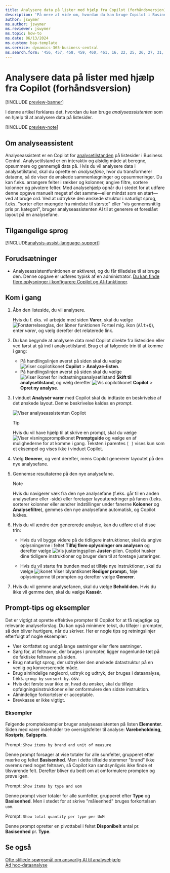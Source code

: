 ```yaml
---
title: Analysere data på lister med hjælp fra Copilot (forhåndsversion)
description: 'Få mere at vide om, hvordan du kan bruge Copilot i Business Central til at analysere data.'
author: jswymer
ms.author: jswymer
ms.reviewer: jswymer
ms.topic: how-to
ms.date: 06/13/2024
ms.custom: bap-template
ms.service: dynamics-365-business-central
ms.search.form: '456, 457, 458, 459, 460, 461, 16, 22, 25, 26, 27, 31, 143, 144, 9300, 9301, 9303, 9304, 9305, 9306, 9307, 9309, 9310, 9311'
---
```

# <a name="analyze-data-in-lists-with-help-from-copilot-preview"></a>Analysere data på lister med hjælp fra Copilot (forhåndsversion)

[!INCLUDE [preview-banner](~/../shared-content/shared/preview-includes/preview-banner.md)]

I denne artikel forklares det, hvordan du kan bruge *analyseassistenten* som en hjælp til at analysere data på listesider.

[!INCLUDE [preview-note](~/../shared-content/shared/preview-includes/production-ready-preview-dynamics365.md)]

## <a name="about-analysis-assist"></a>Om analyseassistent

Analyseassistent er en Copilot for [analysetilstanden](analysis-mode.md) på listesider i Business Central. Analysetilstand er en interaktiv og alsidig måde at beregne, opsummere og gennemgå data på. Hvis du vil analysere data i analysetilstand, skal du oprette en *analysefane*, hvor du transformerer dataene, så de viser de ønskede sammenlægninger og opsummeringer. Du kan f.eks. arrangere felter i rækker og kolonner, angive filtre, sortere kolonner og pivotere felter. Med analysehjælp opnår du i stedet for at udføre denne opgave manuelt meget af det samme&mdash;eller mindst som en start&mdash;ved at bruge ord. Ved at udtrykke den ønskede struktur i naturligt sprog, f.eks. "sorter efter mængde fra mindste til største" eller "vis gennemsnitlig pris pr. kategori", bruger analyseassistenten AI til at generere et foreslået layout på en analysefane.

## <a name="available-languages"></a>Tilgængelige sprog

[!INCLUDE[analysis-assist-language-support](includes/analysis-assist-language-support.md)]

## <a name="prerequisites"></a>Forudsætninger

- Analyseassistentfunktionen er aktiveret, og du får tilladelse til at bruge den. Denne opgave er udføres typisk af en administrator. [Du kan finde flere oplysninger i konfigurere Copilot og AI-funktioner](enable-ai.md).
<!-- - The display language in Business Central is set to one the following English locales: en-AU, en-CA, en-GB, en-IE, en-IN, en-NZ, en-PH, en-SG, en-US, en-ZA. [Learn how to change the language](ui-change-basic-settings.md#language)-->
<!-- - Your Business Central environment is in any country/region except Canada (this feature isn't yet available in Canada).-->

## <a name="get-started"></a>Kom i gang

1. Åbn den listeside, du vil analysere.

   Hvis du f. eks. vil arbejde med siden **Varer**, skal du vælge ![Forstørrelsesglas, der åbner funktionen Fortæl mig](media/ui-search/search_small.png). ikon (<kbd>Alt</kbd>+<kbd>Q</kbd>), enter *varer*, og vælg derefter det relaterede link.

1. Du kan begynde at analysere data med Copilot direkte fra listesiden eller ved først at gå ind i analysetilstand. Brug et af følgende trin til at komme i gang:

    - På handlingslinjen øverst på siden skal du vælge ![Viser copilotikonet](media/copilot-icon.png) **Copilot** > **Analyze-listen**.
    - På handlingslinjen øverst på siden skal du vælge ![Viser ikonet for indtastningsanalysetilstand](media/analysis-mode-icon.png) **Skift til analysetilstand**, og vælg derefter ![Vis copilotikonet](media/copilot-icon.png) **Copilot** > **Opret ny analyse**.

1. I vinduet **Analysér varer** med Copilot skal du indtaste en beskrivelse af det ønskede layout. Denne beskrivelse kaldes en *prompt*.

    ![Viser analyseassistenten Copilot](media/analysis-assist.png)

    > [!TIP]
    > Hvis du vil have hjælp til at skrive en prompt, skal du vælge ![Viser visningspromptikonet](media/prompt-guide-icon.png) **Promptguide** og vælge en af mulighederne for at komme i gang. Teksten i parentes `[ ]` vises kun som et eksempel og vises ikke i vinduet Copilot.

1. Vælg **Generer**, og vent derefter, mens Copilot genererer layoutet på den nye analysefane.
1. Gennemse resultaterne på den nye analysefane.

   > [!NOTE]
   > Hvis du navigerer væk fra den nye analysefane (f.eks. går til en anden analysefane eller -side) eller foretager layoutændringer på fanen (f.eks. sorterer kolonner eller ændrer indstillinger under fanerne **Kolonner** og **Analysefiltre**), gemmes den nye analysefane automatisk, og Copilot lukkes.

1. Hvis du vil ændre den genererede analyse, kan du udføre et af disse trin:

   - Hvis du vil bygge videre på de tidligere instruktioner, skal du angive oplysningerne i feltet **Tilføj flere oplysninger om analysen** og derefter vælge ![Vis justeringspilen](media/analysis-assist-adjust-button.png) **Juster**-pilen. Copilot husker dine tidligere instruktioner og bruger dem til at foretage justeringer.

   - Hvis du vil starte fra bunden med at tilføje nye instruktioner, skal du vælge ![ikonet Viser blyantikonet](media/edit-pencil.png) **Rediger prompt:**, føje oplysningerne til prompten og derefter vælge **Generer**.

1. Hvis du vil gemme analysefanen, skal du vælge **Behold den**. Hvis du ikke vil gemme den, skal du vælge **Kassér**.

## <a name="prompt-tips-and-examples"></a>Prompt-tips og eksempler

Det er vigtigt at oprette effektive prompter til Copilot for at få nøjagtige og relevante analyseforslag. Du kan også minimere tekst, du tilføjer i prompter, så den bliver hurtigere, når du skriver. Her er nogle tips og retningslinjer efterfulgt af nogle eksempler:

- Vær kortfattet og undgå lange sætninger eller flere sætninger.
- Sørg for, at feltnavne, der bruges i prompter, ligger nogenlunde tæt på de faktiske feltnavne på siden.
- Brug naturligt sprog, der udtrykker den ønskede datastruktur på en venlig og konverserende måde.
- Brug almindelige nøgleord, udtryk og udtryk, der bruges i dataanalyse, f.eks. `group by` `sum` `sort by`. osv.
- Hvis det første svar ikke er, hvad du ønsker, skal du tilføje opfølgningsinstruktioner eller omformulere den sidste instruktion.
- Almindelige forkortelser er acceptable.
- Brevkasse er ikke vigtigt.

### <a name="examples"></a>Eksempler

Følgende prompteksempler bruger analyseassistenten på listen **Elementer**. Siden med varer indeholder tre oversigtsfelter til analyse: **Varebeholdning**, **Kostpris**, **Salgspris**.

Prompt: `Show items by brand and unit of measure`

Denne prompt forsøger at vise totaler for alle sumfelter, grupperet efter mærke og feltet **Basisenhed**. Men i dette tilfælde stemmer "brand" ikke overens med noget feltnavn, så Copilot kan sandsynligvis ikke finde et tilsvarende felt. Derefter bliver du bedt om at omformulere prompten og prøve igen.

Prompt: `Show items by type and uom`

Denne prompt viser totaler for alle sumfelter, grupperet efter **Type** og **Basisenhed**. Men i stedet for at skrive "måleenhed" bruges forkortelsen `uom`.

Prompt: `Show total quantity per type per UoM`

Denne prompt opretter en pivottabel i feltet **Disponibelt** antal pr. **Basisenhed** pr. **Type**.

## <a name="see-also"></a>Se også

[Ofte stillede spørgsmål om ansvarlig AI til analysehjælp](faqs-analysis-assist.md)  
[Ad hoc-dataanalyse](reports-adhoc-analysis.md)  
